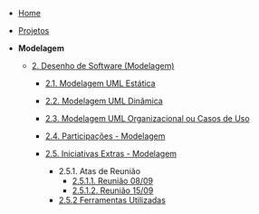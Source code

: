 <!-- docs/_sidebar.md -->

- [Home]()
- [Projetos](Projeto/Projeto.md)

- **Modelagem**
  - [2. Desenho de Software (Modelagem)](Modelagem/2.Modelagem.md)
    - [2.1. Modelagem UML Estática](Modelagem/2.1.ModelagemEstatica.md)
    - [2.2. Modelagem UML Dinâmica](Modelagem/2.2.ModelagemDinamica.md)
    - [2.3. Modelagem UML Organizacional ou Casos de Uso](Modelagem/2.3.ModelagemOrganizacionalCasosDeUso.md)
    - [2.4. Participações - Modelagem](Modelagem/2.4.ParticipacoesModelagem.md)

    - [2.5. Iniciativas Extras - Modelagem](Modelagem/2.5.IniciativasExtras.md)
      - 2.5.1. Atas de Reunião
        - [2.5.1.1. Reunião 08/09](Modelagem/iniciativasExtras/atas/reuniao-08-09-noite.md)
        - [2.5.1.2. Reunião 15/09](Modelagem/iniciativasExtras/atas/reuniao-15-09-noite.md)
      - [2.5.2 Ferramentas Utilizadas](Modelagem/iniciativasExtras/ferramentas-utilizadas)
